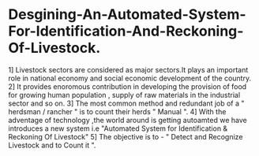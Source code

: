 # Desgining-An-Automated-System-For-Identification-And-Reckoning-Of-Livestock.
1] Livestock sectors are considered as major sectors.It plays an important role in national economy and social economic development of the country.
2] It provides enoromous contribution in developing the provision of food for growing human population , supply of raw materials in the industrial sector and so on.
3] The most common method and redundant job of a " herdsman / rancher " is to count their herds " Manual ".
4] With the adventage of technology ,the world around is getting autoamted we have introduces a new system i.e "Automated System for Identification & Reckoning Of Livestock"
5] The objective is to - " Detect and Recognize Livestock and to Count it ".
